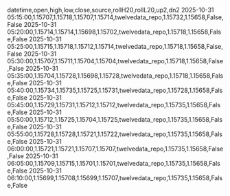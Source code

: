 datetime,open,high,low,close,source,rollH20,rollL20,up2,dn2
2025-10-31 05:15:00,1.15707,1.15718,1.15707,1.15714,twelvedata_repo,1.15732,1.15658,False,False
2025-10-31 05:20:00,1.15714,1.15714,1.15698,1.15702,twelvedata_repo,1.15718,1.15658,False,False
2025-10-31 05:25:00,1.15715,1.15718,1.15712,1.15714,twelvedata_repo,1.15718,1.15658,False,False
2025-10-31 05:30:00,1.15707,1.15711,1.15704,1.15704,twelvedata_repo,1.15718,1.15658,False,False
2025-10-31 05:35:00,1.15704,1.15728,1.15698,1.15728,twelvedata_repo,1.15718,1.15658,False,False
2025-10-31 05:40:00,1.15734,1.15735,1.15725,1.15731,twelvedata_repo,1.15728,1.15658,False,False
2025-10-31 05:45:00,1.15729,1.15731,1.15712,1.15712,twelvedata_repo,1.15735,1.15658,False,False
2025-10-31 05:50:00,1.15712,1.15725,1.15704,1.15725,twelvedata_repo,1.15735,1.15658,False,False
2025-10-31 05:55:00,1.15728,1.15728,1.15721,1.15722,twelvedata_repo,1.15735,1.15658,False,False
2025-10-31 06:00:00,1.15721,1.15721,1.15707,1.15707,twelvedata_repo,1.15735,1.15658,False,False
2025-10-31 06:05:00,1.15709,1.15715,1.15701,1.15701,twelvedata_repo,1.15735,1.15658,False,False
2025-10-31 06:10:00,1.15699,1.15708,1.15699,1.15707,twelvedata_repo,1.15735,1.15658,False,False
